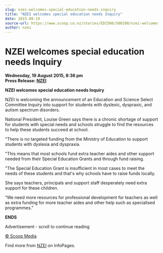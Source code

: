 ```yaml
---
slug: nzei-welcomes-special-education-needs-inquiry
title: "NZEI welcomes special education needs Inquiry"
date: 2015-08-19
source-url: https://www.scoop.co.nz/stories/ED1508/S00100/nzei-welcomes-special-education-needs-inquiry.htm
author: nzei
---
```

NZEI welcomes special education needs Inquiry
=============================================

**Wednesday, 19 August 2015, 8:36 pm**  
**Press Release: [NZEI](https://info.scoop.co.nz/NZEI)**

**NZEI welcomes special education needs Inquiry**

NZEI is welcoming the announcement of an Education and Science Select Committee Inquiry into support for students with dyslexic, dyspraxic, and autism spectrum disorders.

National President, Louise Green says there is a chronic shortage of support for students with special needs and schools struggle to find the resources to help these students succeed at school.

"There is no targeted funding from the Ministry of Education to support students with dyslexia and dyspraxia.

"This means that most schools fund extra teacher aides and other support needed from their Special Education Grants and through fund raising.

"The Special Education Grant is insufficient in most cases to meet the needs of these students and that's why schools have to raise funds locally.

She says teachers, principals and support staff desperately need extra support for these children.

“We need more resources for professional development for teachers as well as extra funding for more teacher aides and other help such as specialised programmes.”

**ENDS**  

Advertisement - scroll to continue reading





[© Scoop Media](http://www.scoop.co.nz/about/terms.html)

Find more from [NZEI](https://info.scoop.co.nz/NZEI) on InfoPages.